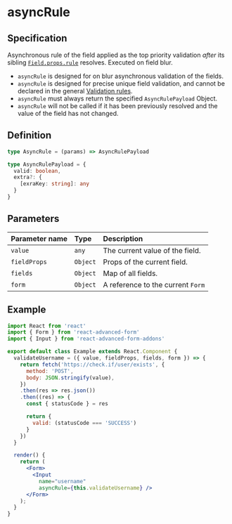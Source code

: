 # asyncRule

## Specification

Asynchronous rule of the field applied as the top priority validation _after_ its sibling [`Field.props.rule`](rule.md) resolves. Executed on field blur.

* `asyncRule` is designed for on blur asynchronous validation of the fields.
* `asyncRule` is designed for precise unique field validation, and cannot be declared in the general [Validation rules](../../../validation/rules.md).
* `asyncRule` must always return the specified `AsyncRulePayload` Object.
* `asyncRule` will not be called if it has been previously resolved and the value of the field has not changed.

## Definition

```typescript
type AsyncRule = (params) => AsyncRulePayload
```

```typescript
type AsyncRulePayload = {
  valid: boolean,
  extra?: {
    [exraKey: string]: any
  }
}
```

## Parameters

| Parameter name | Type | Description |
| :--- | :--- | :--- |
| `value` | `any` | The current value of the field. |
| `fieldProps` | `Object` | Props of the current field. |
| `fields` | `Object` | Map of all fields. |
| `form` | `Object` | A reference to the current `Form` |

## Example

```jsx
import React from 'react'
import { Form } from 'react-advanced-form'
import { Input } from 'react-advanced-form-addons'

export default class Example extends React.Component {
  validateUsername = ({ value, fieldProps, fields, form }) => {
    return fetch('https://check.if/user/exists', {
      method: 'POST',
      body: JSON.stringify(value),
    })
    .then(res => res.json())
    .then((res) => {
      const { statusCode } = res

      return {
        valid: (statusCode === 'SUCCESS')
      }
    })
  }

  render() {
    return (
      <Form>
        <Input
          name="username"
          asyncRule={this.validateUsername} />
      </Form>
    );
  }
}
```

